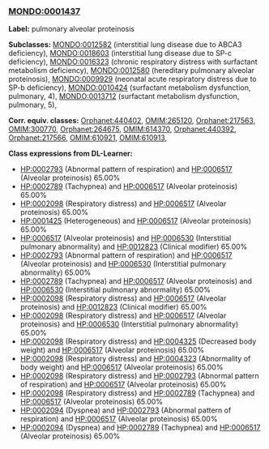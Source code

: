 
### [MONDO:0001437](http://purl.obolibrary.org/obo/MONDO_0001437)
**Label:** pulmonary alveolar proteinosis

**Subclasses:** [MONDO:0012582](http://purl.obolibrary.org/obo/MONDO_0012582) (interstitial lung disease due to ABCA3 deficiency), [MONDO:0018603](http://purl.obolibrary.org/obo/MONDO_0018603) (interstitial lung disease due to SP-c deficiency), [MONDO:0016323](http://purl.obolibrary.org/obo/MONDO_0016323) (chronic respiratory distress with surfactant metabolism deficiency), [MONDO:0012580](http://purl.obolibrary.org/obo/MONDO_0012580) (hereditary pulmonary alveolar proteinosis), [MONDO:0009929](http://purl.obolibrary.org/obo/MONDO_0009929) (neonatal acute respiratory distress due to SP-b deficiency), [MONDO:0010424](http://purl.obolibrary.org/obo/MONDO_0010424) (surfactant metabolism dysfunction, pulmonary, 4), [MONDO:0013712](http://purl.obolibrary.org/obo/MONDO_0013712) (surfactant metabolism dysfunction, pulmonary, 5), 

**Corr. equiv. classes:** [Orphanet:440402](http://www.orpha.net/ORDO/Orphanet_440402), [OMIM:265120](http://purl.obolibrary.org/obo/OMIM_265120), [Orphanet:217563](http://www.orpha.net/ORDO/Orphanet_217563), [OMIM:300770](http://purl.obolibrary.org/obo/OMIM_300770), [Orphanet:264675](http://www.orpha.net/ORDO/Orphanet_264675), [OMIM:614370](http://purl.obolibrary.org/obo/OMIM_614370), [Orphanet:440392](http://www.orpha.net/ORDO/Orphanet_440392), [Orphanet:217566](http://www.orpha.net/ORDO/Orphanet_217566), [OMIM:610921](http://purl.obolibrary.org/obo/OMIM_610921), [OMIM:610913](http://purl.obolibrary.org/obo/OMIM_610913), 

**Class expressions from DL-Learner:**

- [HP:0002793](http://purl.obolibrary.org/obo/HP_0002793) (Abnormal pattern of respiration) and [HP:0006517](http://purl.obolibrary.org/obo/HP_0006517) (Alveolar proteinosis) 65.00%
- [HP:0002789](http://purl.obolibrary.org/obo/HP_0002789) (Tachypnea) and [HP:0006517](http://purl.obolibrary.org/obo/HP_0006517) (Alveolar proteinosis) 65.00%
- [HP:0002098](http://purl.obolibrary.org/obo/HP_0002098) (Respiratory distress) and [HP:0006517](http://purl.obolibrary.org/obo/HP_0006517) (Alveolar proteinosis) 65.00%
- [HP:0001425](http://purl.obolibrary.org/obo/HP_0001425) (Heterogeneous) and [HP:0006517](http://purl.obolibrary.org/obo/HP_0006517) (Alveolar proteinosis) 65.00%
- [HP:0006517](http://purl.obolibrary.org/obo/HP_0006517) (Alveolar proteinosis) and [HP:0006530](http://purl.obolibrary.org/obo/HP_0006530) (Interstitial pulmonary abnormality) and [HP:0012823](http://purl.obolibrary.org/obo/HP_0012823) (Clinical modifier) 65.00%
- [HP:0002793](http://purl.obolibrary.org/obo/HP_0002793) (Abnormal pattern of respiration) and [HP:0006517](http://purl.obolibrary.org/obo/HP_0006517) (Alveolar proteinosis) and [HP:0006530](http://purl.obolibrary.org/obo/HP_0006530) (Interstitial pulmonary abnormality) 65.00%
- [HP:0002789](http://purl.obolibrary.org/obo/HP_0002789) (Tachypnea) and [HP:0006517](http://purl.obolibrary.org/obo/HP_0006517) (Alveolar proteinosis) and [HP:0006530](http://purl.obolibrary.org/obo/HP_0006530) (Interstitial pulmonary abnormality) 65.00%
- [HP:0002098](http://purl.obolibrary.org/obo/HP_0002098) (Respiratory distress) and [HP:0006517](http://purl.obolibrary.org/obo/HP_0006517) (Alveolar proteinosis) and [HP:0012823](http://purl.obolibrary.org/obo/HP_0012823) (Clinical modifier) 65.00%
- [HP:0002098](http://purl.obolibrary.org/obo/HP_0002098) (Respiratory distress) and [HP:0006517](http://purl.obolibrary.org/obo/HP_0006517) (Alveolar proteinosis) and [HP:0006530](http://purl.obolibrary.org/obo/HP_0006530) (Interstitial pulmonary abnormality) 65.00%
- [HP:0002098](http://purl.obolibrary.org/obo/HP_0002098) (Respiratory distress) and [HP:0004325](http://purl.obolibrary.org/obo/HP_0004325) (Decreased body weight) and [HP:0006517](http://purl.obolibrary.org/obo/HP_0006517) (Alveolar proteinosis) 65.00%
- [HP:0002098](http://purl.obolibrary.org/obo/HP_0002098) (Respiratory distress) and [HP:0004323](http://purl.obolibrary.org/obo/HP_0004323) (Abnormality of body weight) and [HP:0006517](http://purl.obolibrary.org/obo/HP_0006517) (Alveolar proteinosis) 65.00%
- [HP:0002098](http://purl.obolibrary.org/obo/HP_0002098) (Respiratory distress) and [HP:0002793](http://purl.obolibrary.org/obo/HP_0002793) (Abnormal pattern of respiration) and [HP:0006517](http://purl.obolibrary.org/obo/HP_0006517) (Alveolar proteinosis) 65.00%
- [HP:0002098](http://purl.obolibrary.org/obo/HP_0002098) (Respiratory distress) and [HP:0002789](http://purl.obolibrary.org/obo/HP_0002789) (Tachypnea) and [HP:0006517](http://purl.obolibrary.org/obo/HP_0006517) (Alveolar proteinosis) 65.00%
- [HP:0002094](http://purl.obolibrary.org/obo/HP_0002094) (Dyspnea) and [HP:0002793](http://purl.obolibrary.org/obo/HP_0002793) (Abnormal pattern of respiration) and [HP:0006517](http://purl.obolibrary.org/obo/HP_0006517) (Alveolar proteinosis) 65.00%
- [HP:0002094](http://purl.obolibrary.org/obo/HP_0002094) (Dyspnea) and [HP:0002789](http://purl.obolibrary.org/obo/HP_0002789) (Tachypnea) and [HP:0006517](http://purl.obolibrary.org/obo/HP_0006517) (Alveolar proteinosis) 65.00%


